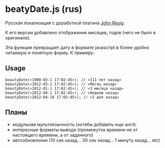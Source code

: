 beatyDate.js (rus)
==================

Русская локализация с доработкой плагина <a href="http://ejohn.org/blog/javascript-pretty-date/">John Resig</a>.

К его версии добавлено отображение месяцев, годов (чего не было в оригинале).

Эта функция превращает дату в формате javascript в более удобно читаемую и понятную форму. К примеру:

Usage
-----

    beautyDate(«1900-03-1 17:02:45»); // «111 лет назад»
    beautyDate(«2012-03-1 17:02:45»); // «Месяц назад»
    beautyDate(«2012-01-1 17:02:45»); // «3 месяца назад»
    beautyDate(«2012-04-1 17:02:45»); // «Неделю назад»
    beautyDate(«2012-04-10 17:02:45»); // «2 дня назад»

Планы
-----

  * модульная мультиязычность (хотябы добавить еще англ).
  * интересные форматы вывода (промежуток времени не от настоящего времени, а от заданного)
  * автообновление (10 сек назад... 30 сек назад... 1 минуту назад... etc)

